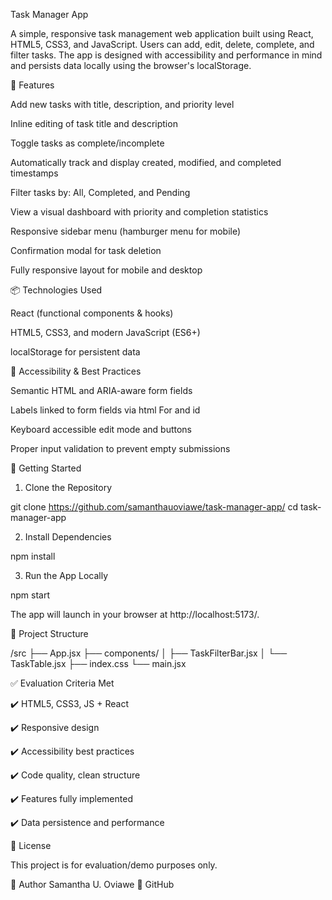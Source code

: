 Task Manager App

A simple, responsive task management web application built using React, HTML5, CSS3, and JavaScript. Users can add, edit, delete, complete, and filter tasks. The app is designed with accessibility and performance in mind and persists data locally using the browser's localStorage.

🚀 Features

Add new tasks with title, description, and priority level

Inline editing of task title and description

Toggle tasks as complete/incomplete

Automatically track and display created, modified, and completed timestamps

Filter tasks by: All, Completed, and Pending

View a visual dashboard with priority and completion statistics

Responsive sidebar menu (hamburger menu for mobile)

Confirmation modal for task deletion

Fully responsive layout for mobile and desktop

📦 Technologies Used

React (functional components & hooks)

HTML5, CSS3, and modern JavaScript (ES6+)

localStorage for persistent data

🧠 Accessibility & Best Practices

Semantic HTML and ARIA-aware form fields

Labels linked to form fields via html For and id

Keyboard accessible edit mode and buttons

Proper input validation to prevent empty submissions

🔧 Getting Started

1. Clone the Repository

git clone https://github.com/samanthauoviawe/task-manager-app/
cd task-manager-app

2. Install Dependencies

npm install

3. Run the App Locally

npm start

The app will launch in your browser at http://localhost:5173/.

📁 Project Structure

/src
  ├── App.jsx
  ├── components/
  │     ├── TaskFilterBar.jsx
  │     └── TaskTable.jsx
  ├── index.css
  └── main.jsx

✅ Evaluation Criteria Met

✔️ HTML5, CSS3, JS + React

✔️ Responsive design

✔️ Accessibility best practices

✔️ Code quality, clean structure

✔️ Features fully implemented

✔️ Data persistence and performance

📜 License

This project is for evaluation/demo purposes only.

👋 Author
Samantha U. Oviawe
📁 GitHub



